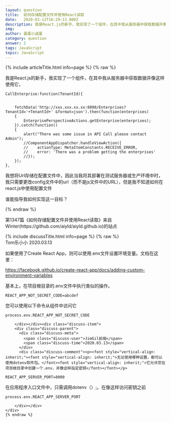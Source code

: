 ```yaml
---
layout: question
title:  如何存储配置文件并使用React读取
date:   2020-03-12T16:29:13.000Z
description: 我是React.js的新手，我实现了一个组件，在其中我从服务器中获取数据并像这样使用它， CallEnterprise function(Tenant...
img: 
author: 蛋蛋小卤蛋
category: question
answer: 2
tags: JavaScript
topic: JavaScript
---
```

<div class="article-root">
  <div class="article">
    {% include articleTitle.html info=page %}
    {% raw %}
    <div class="article-content"><p><font style="vertical-align: inherit;"><font style="vertical-align: inherit;">我是React.js的新手，我实现了一个组件，在其中我从服务器中获取数据并像这样使用它， </font></font></p>

<pre><code>CallEnterprise:function(TenantId){<font></font>
<font></font>
<font></font>
    fetchData('http://xxx.xxx.xx.xx:8090/Enterprises?TenantId='+TenantId+' &amp;format=json').then(function(enterprises) <font></font>
    {<font></font>
        EnterprisePerspectiveActions.getEnterprise(enterprises);<font></font>
    }).catch(function()<font></font>
    {<font></font>
        alert("There was some issue in API Call please contact Admin");<font></font>
        //ComponentAppDispatcher.handleViewAction({<font></font>
        //    actionType: MetaItemConstants.RECEIVE_ERROR,<font></font>
        //    error: 'There was a problem getting the enterprises'<font></font>
        //});<font></font>
    });<font></font>
},<font></font>
</code></pre>

<p><font style="vertical-align: inherit;"><font style="vertical-align: inherit;">我想将Url存储在配置文件中，因此当我将其部署在测试服务器或生产环境中时，我只需要更改config文件中的url（而不是js文件中的URL），但是我不知道如何在react.js中使用配置文件 </font></font></p>

<p><font style="vertical-align: inherit;"><font style="vertical-align: inherit;">谁能指导我如何实现这一目标？</font></font></p></div>
    {% endraw %}
  </div>
  <p class="winter_mark">第1347篇《如何存储配置文件并使用React读取》来自Winter(https://github.com/aiyld/aiyld.github.io)的站点</p>
  <div class="discuss-wrapper">
    {% include discussTitle.html info=page %}
    {% raw %}
    <div class="discuss-list">
    <div class="discuss-item">
        <div class="discuss-parent">
          <div class="discuss-meta">
            <span class="discuss-user">Tom乐小小</span>
            <span class="discuss-time">2020.03.13</span>
          </div>
          <div class="discuss-comment"><p><font style="vertical-align: inherit;"><font style="vertical-align: inherit;">如果使用了Create React App，则可以使用.env文件设置环境变量。</font><font style="vertical-align: inherit;">文档在这里：</font></font></p>

<p><a href="https://facebook.github.io/create-react-app/docs/adding-custom-environment-variables" rel="nofollow noreferrer"><font style="vertical-align: inherit;"><font style="vertical-align: inherit;">https://facebook.github.io/create-react-app/docs/adding-custom-environment-variables</font></font></a></p>

<p><font style="vertical-align: inherit;"><font style="vertical-align: inherit;">基本上，在项目根目录的.env文件中执行类似的操作。</font></font></p>

<pre><code>REACT_APP_NOT_SECRET_CODE=abcdef
</code></pre>

<p><font style="vertical-align: inherit;"><font style="vertical-align: inherit;">您可以使用以下命令从组件中访问它 </font></font></p>

<pre><code>process.env.REACT_APP_NOT_SECRET_CODE
</code></pre></div>
        </div></div><div class="discuss-item">
        <div class="discuss-parent">
          <div class="discuss-meta">
            <span class="discuss-user">JimGil前端</span>
            <span class="discuss-time">2020.03.13</span>
          </div>
          <div class="discuss-comment"><p><font style="vertical-align: inherit;"><font style="vertical-align: inherit;">无论使用哪种设置，都可以使用dotenv软件包。</font><font style="vertical-align: inherit;">它允许您在项目根目录中创建一个.env，并像这样指定密钥</font></font></p>

<pre><code>REACT_APP_SERVER_PORT=8000
</code></pre>

<p><font style="vertical-align: inherit;"><font style="vertical-align: inherit;">在应用程序入口文件中，只需调用dotenv（）;。</font><font style="vertical-align: inherit;">在像这样访问密钥之前</font></font></p>

<pre><code>process.env.REACT_APP_SERVER_PORT
</code></pre></div>
        </div></div>
    </div>
    {% endraw %}
  </div>
<div>
